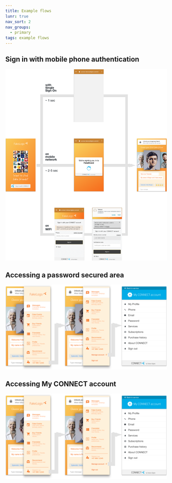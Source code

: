```yaml
---
title: Example flows
lunr: true
nav_sort: 2
nav_groups:
  - primary
tags: example flows
---
```


## Sign in with mobile phone authentication

![Sign in with mobile phone authentication](/img/sign-in-with-mobile-auth.png)

## Accessing a password secured area

![Accessing a password secure area](/img/access-my-connect.png)

## Accessing My CONNECT account

![Accessing My CONNECT account](/img/access-my-connect.png)